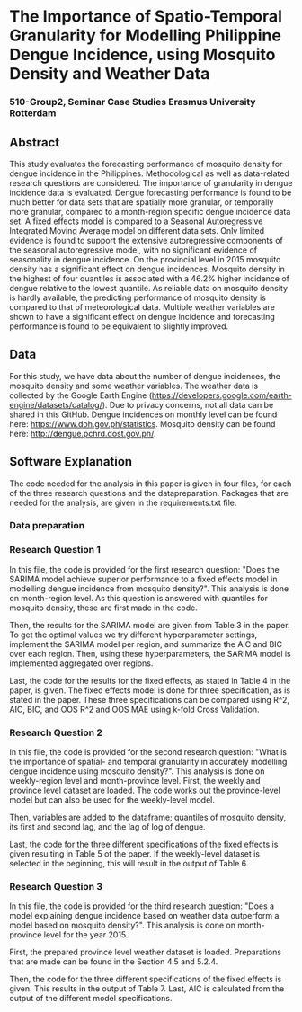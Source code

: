 # The Importance of Spatio-Temporal Granularity for Modelling Philippine Dengue Incidence, using Mosquito Density and Weather Data
### 510-Group2, Seminar Case Studies Erasmus University Rotterdam

## Abstract
This study evaluates the forecasting performance of mosquito density for dengue incidence in the Philippines. Methodological as well as data-related research questions are considered. The importance of granularity in dengue incidence data is evaluated. Dengue forecasting performance is found to be much better for data sets that are spatially more granular, or temporally more granular, compared to a month-region specific dengue incidence data set. A fixed effects model is compared to a Seasonal Autoregressive Integrated Moving Average model on different data sets. Only limited evidence is found to support the extensive autoregressive components of the seasonal autoregressive model, with no significant evidence of seasonality in dengue incidence. On the provincial level in 2015 mosquito density has a significant effect on dengue incidences. Mosquito density in the highest of four quantiles is associated with a 46.2\% higher incidence of dengue relative to the lowest quantile. As reliable data on mosquito density is hardly available, the predicting performance of mosquito density is compared to that of meteorological data. Multiple weather variables are shown to have a significant effect on dengue incidence and forecasting performance is found to be equivalent to slightly improved.

## Data
For this study, we have data about the number of dengue incidences, the mosquito density and some weather variables. The weather data is collected by the Google Earth Engine (https://developers.google.com/earth-engine/datasets/catalog/). Due to privacy concerns, not all data can be shared in this GitHub. Dengue incidences on monthly level can be found here: https://www.doh.gov.ph/statistics. Mosquito density can be found here: http://dengue.pchrd.dost.gov.ph/. 

## Software Explanation
The code needed for the analysis in this paper is given in four files, for each of the three research questions and the datapreparation. Packages that are needed for the analysis, are given in the requirements.txt file.

### Data preparation

### Research Question 1
In this file, the code is provided for the first research question: "Does the SARIMA model achieve superior performance to a fixed effects model in modelling dengue incidence from mosquito density?". 
This analysis is done on month-region level. As this question is answered with quantiles for mosquito density, these are first made in the code. 

Then, the results for the SARIMA model are given from Table 3 in the paper. To get the optimal values we try different hyperparameter settings, implement the SARIMA model per region, and summarize the AIC and BIC over each region. Then, using these hyperparameters, the SARIMA model is implemented aggregated over regions. 

Last, the code for the results for the fixed effects, as stated in Table 4 in the paper, is given. The fixed effects model is done for three specification, as is stated in the paper. These three specifications can be compared using R^2, AIC, BIC, and OOS R^2 and OOS MAE using k-fold Cross Validation.  


### Research Question 2
In this file, the code is provided for the second research question: "What is the importance of spatial- and temporal granularity in accurately modelling dengue incidence using mosquito density?". This analysis is done on weekly-region level and month-province level. First, the weekly and province level dataset are loaded. The code works out the province-level model but can also be used for the weekly-level model. 

Then, variables are added to the dataframe; quantiles of mosquito density, its first and second lag, and the lag of log of dengue. 

Last, the code for the three different specifications of the fixed effects is given resulting in Table 5 of the paper. If the weekly-level dataset is selected in the beginning, this will result in the output of Table 6.

### Research Question 3
In this file, the code is provided for the third research question: "Does a model explaining dengue incidence based on weather data outperform a model based on mosquito density?". This analysis is done on month-province level for the year 2015. 

First, the prepared province level weather dataset is loaded. Preparations that are made can be found in the Section 4.5 and 5.2.4. 

Then, the code for the three different specifications of the fixed effects is given. This results in the output of Table 7. Last, AIC is calculated from the output of the different model specifications.  


